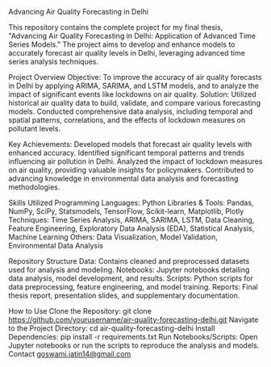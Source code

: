 Advancing Air Quality Forecasting in Delhi

This repository contains the complete project for my final thesis, "Advancing Air Quality Forecasting in Delhi: Application of Advanced Time Series Models." The project aims to develop and enhance models to accurately forecast air quality levels in Delhi, leveraging advanced time series analysis techniques.

Project Overview
Objective: To improve the accuracy of air quality forecasts in Delhi by applying ARIMA, SARIMA, and LSTM models, and to analyze the impact of significant events like lockdowns on air quality.
Solution: Utilized historical air quality data to build, validate, and compare various forecasting models. Conducted comprehensive data analysis, including temporal and spatial patterns, correlations, and the effects of lockdown measures on pollutant levels.

Key Achievements:
Developed models that forecast air quality levels with enhanced accuracy.
Identified significant temporal patterns and trends influencing air pollution in Delhi.
Analyzed the impact of lockdown measures on air quality, providing valuable insights for policymakers.
Contributed to advancing knowledge in environmental data analysis and forecasting methodologies.

Skills Utilized
Programming Languages: Python
Libraries & Tools: Pandas, NumPy, SciPy, Statsmodels, TensorFlow, Scikit-learn, Matplotlib, Plotly
Techniques: Time Series Analysis, ARIMA, SARIMA, LSTM, Data Cleaning, Feature Engineering, Exploratory Data Analysis (EDA), Statistical Analysis, Machine Learning
Others: Data Visualization, Model Validation, Environmental Data Analysis

Repository Structure
Data: Contains cleaned and preprocessed datasets used for analysis and modeling.
Notebooks: Jupyter notebooks detailing data analysis, model development, and results.
Scripts: Python scripts for data preprocessing, feature engineering, and model training.
Reports: Final thesis report, presentation slides, and supplementary documentation.

How to Use
Clone the Repository: git clone https://github.com/yourusername/air-quality-forecasting-delhi.git
Navigate to the Project Directory: cd air-quality-forecasting-delhi
Install Dependencies: pip install -r requirements.txt
Run Notebooks/Scripts: Open Jupyter notebooks or run the scripts to reproduce the analysis and models.
Contact
goswami.jatin14@gmail.com
